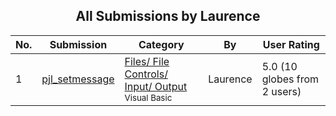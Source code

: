﻿<div align="center">

## All Submissions by Laurence

</div>

No.  | Submission | Category | By   | User Rating
---- | ---------- | -------- | ---- | -----------
1 | [pjl\_setmessage<br />](https://github.com/Planet-Source-Code/laurence-pjl-setmessage__1-14794) | [Files/ File Controls/ Input/ Output<br /><sup>Visual Basic</sup>](../ByCategory/files-file-controls-input-output__1-3.md) | Laurence | 5.0 (10 globes from 2 users)
